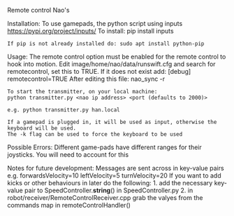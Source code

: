 Remote control Nao's

Installation:
    To use gamepads, the python script using inputs https://pypi.org/project/inputs/
    To install:
       pip install inputs

    If pip is not already installed do: sudo apt install python-pip

Usage:
    The remote control option must be enabled for the remote control to hook into motion.
    Edit image/home/nao/data/runswift.cfg and search for remotecontrol, set this to TRUE. 
    If it does not exist add:
        [debug]
        remotecontrol=TRUE
    After editing this file:
    nao_sync -r <nao ip address>

    To start the transmitter, on your local machine:
    python transmitter.py <nao ip address> <port (defaults to 2000)>

    e.g. python transmitter.py han.local

    If a gamepad is plugged in, it will be used as input, otherwise the keyboard will be used.
    The -k flag can be used to force the keyboard to be used

Possible Errors:
    Different game-pads have different ranges for their joysticks. You will need to account for this

Notes for future development:
    Messages are sent across in key-value pairs e.g. forwardsVelocity=10 leftVelocity=5 turnVelocity=20
    If you want to add kicks or other behaviours in later do the following:
        1. add the necessary key-value pair to SpeedController.__string__() in SpeedController.py
        2. in robot/receiver/RemoteControlReceiver.cpp grab the valyes from the commands map in remoteControlHandler()
